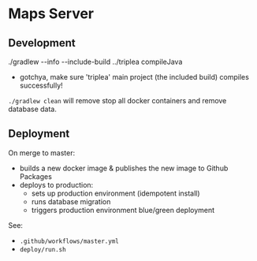 # Maps Server

## Development

./gradlew --info --include-build ../triplea compileJava

- gotchya, make sure 'triplea' main project (the included build) compiles successfully!

`./gradlew clean` will remove stop all docker containers and remove database data.


## Deployment

On merge to master:
- builds a new docker image & publishes the new image to Github Packages
- deploys to production:
    - sets up production environment (idempotent install)
    - runs database migration
    - triggers production environment blue/green deployment

See:
- `.github/workflows/master.yml`
- `deploy/run.sh`
